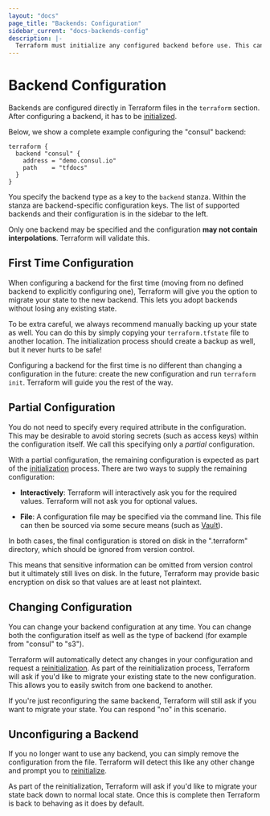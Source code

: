 ```yaml
---
layout: "docs"
page_title: "Backends: Configuration"
sidebar_current: "docs-backends-config"
description: |-
  Terraform must initialize any configured backend before use. This can be done by simply running `terraform init`.
---
```


# Backend Configuration

Backends are configured directly in Terraform files in the `terraform`
section. After configuring a backend, it has to be
[initialized](/docs/backends/init.html).

Below, we show a complete example configuring the "consul" backend:

```
terraform {
  backend "consul" {
    address = "demo.consul.io"
    path    = "tfdocs"
  }
}
```

You specify the backend type as a key to the `backend` stanza. Within the
stanza are backend-specific configuration keys. The list of supported backends
and their configuration is in the sidebar to the left.

Only one backend may be specified and the configuration **may not contain
interpolations**. Terraform will validate this.

## First Time Configuration

When configuring a backend for the first time (moving from no defined backend
to explicitly configuring one), Terraform will give you the option to migrate
your state to the new backend. This lets you adopt backends without losing
any existing state.

To be extra careful, we always recommend manually backing up your state
as well. You can do this by simply copying your `terraform.tfstate` file
to another location. The initialization process should create a backup
as well, but it never hurts to be safe!

Configuring a backend for the first time is no different than changing
a configuration in the future: create the new configuration and run
`terraform init`. Terraform will guide you the rest of the way.

## Partial Configuration

You do not need to specify every required attribute in the configuration.
This may be desirable to avoid storing secrets (such as access keys) within
the configuration itself. We call this specifying only a _partial_ configuration.

With a partial configuration, the remaining configuration is expected as
part of the [initialization](/docs/backends/init.html) process. There are
two ways to supply the remaining configuration:

  * **Interactively**: Terraform will interactively ask you for the required
    values. Terraform will not ask you for optional values.

  * **File**: A configuration file may be specified via the command line.
    This file can then be sourced via some secure means (such as
    [Vault](https://www.vaultproject.io)).

In both cases, the final configuration is stored on disk in the
".terraform" directory, which should be ignored from version control.

This means that sensitive information can be omitted from version control
but it ultimately still lives on disk. In the future, Terraform may provide
basic encryption on disk so that values are at least not plaintext.

## Changing Configuration

You can change your backend configuration at any time. You can change
both the configuration itself as well as the type of backend (for example
from "consul" to "s3").

Terraform will automatically detect any changes in your configuration
and request a [reinitialization](/docs/backends/init.html). As part of
the reinitialization process, Terraform will ask if you'd like to migrate
your existing state to the new configuration. This allows you to easily
switch from one backend to another.

If you're just reconfiguring the same backend, Terraform will still ask if you
want to migrate your state. You can respond "no" in this scenario.

## Unconfiguring a Backend

If you no longer want to use any backend, you can simply remove the
configuration from the file. Terraform will detect this like any other
change and prompt you to [reinitialize](/docs/backends/init.html).

As part of the reinitialization, Terraform will ask if you'd like to migrate
your state back down to normal local state. Once this is complete then
Terraform is back to behaving as it does by default.
